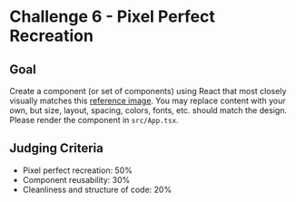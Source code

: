 # Challenge 6 - Pixel Perfect Recreation

## Goal

Create a component (or set of components) using React that most closely visually matches this [reference image](https://media.nngroup.com/media/editor/2016/10/14/card-wireframe-export-unannotated-v3.png). You may replace content with your own, but size, layout, spacing, colors, fonts, etc. should match the design. Please render the component in `src/App.tsx`.

## Judging Criteria

- Pixel perfect recreation: 50%
- Component reusability: 30%
- Cleanliness and structure of code: 20%
